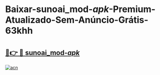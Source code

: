 # Baixar-sunoai_mod-_apk_-Premium-Atualizado-Sem-Anúncio-Grátis-63khh

# <h2><a href="https://moahzn.esa.edu.pl?src=sunoai_mod-_apk_&ref=63khh">🔗👉 🔴 sunoai_mod-_apk_</a></h2>

[![acn](https://github.com/user-attachments/assets/0f9c940e-d8b0-45ae-aac7-cd30a18b3e1c)](https://moahzn.esa.edu.pl?src=sunoai_mod-_apk_&ref=63khh)

